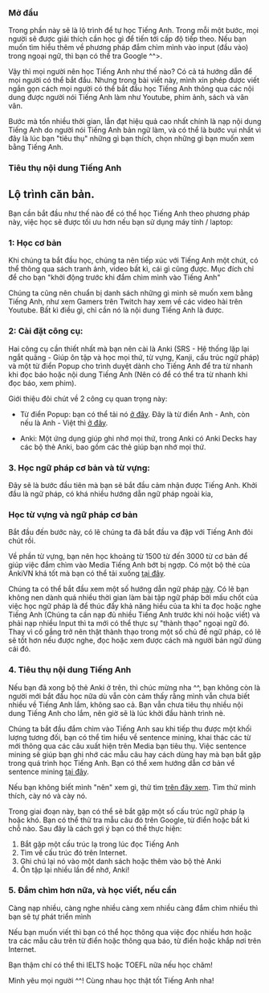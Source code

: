 ### Mở đầu
Trong phần này sẽ là lộ trình để tự học Tiếng Anh. Trong mỗi một bước, mọi người sẽ được giải thích cần học gì để tiến tới cấp độ tiếp theo. Nếu bạn muốn tìm hiểu thêm về phương pháp đắm chìm mình vào input (đầu vào) trong ngoại ngữ, thì bạn có thể tra Google ^^>.

Vậy thì mọi người nên học Tiếng Anh như thế nào? Có cả tá hướng dẫn để mọi người có thể bắt đầu. Nhưng trong bài viết này, mình xin phép được viết ngắn gọn cách mọi người có thể bắt đầu học Tiếng Anh thông qua các nội dung được người nói Tiếng Anh làm như Youtube, phim ảnh, sách và vân vân. 

Bước mà tốn nhiều thời gian, lẫn đạt hiệu quả cao nhất chính là nạp nội dung Tiếng Anh do người nói Tiếng Anh bản ngữ làm, và có thể là bước vui nhất vì đây là lúc bạn "tiêu thụ" những gì bạn thích, chọn những gì bạn muốn xem bằng Tiếng Anh.

### Tiêu thụ nội dung Tiếng Anh

## Lộ trình căn bản.  
Bạn cần bắt đầu như thế nào để có thể học Tiếng Anh theo phương pháp này, việc học sẽ được tối ưu hơn nếu bạn sử dụng máy tính / laptop:  

### 1: Học cơ bản
Khi chúng ta bắt đầu học, chúng ta nên tiếp xúc với Tiếng Anh một chút, có thể thông qua sách tranh ảnh, video bất kì, cái gì cũng được. Mục đích chỉ để cho bạn "khởi động trước khi đắm chìm mình vào Tiếng Anh"

Chúng ta cũng nên chuẩn bị danh sách những gì mình sẽ muốn xem bằng Tiếng Anh, như xem Gamers trên Twitch hay xem về các video hài trên Youtube. Bất kì điều gì, chỉ cần nó là nội dung Tiếng Anh là được.

### 2: Cài đặt công cụ:  

Hai công cụ cần thiết nhất mà bạn nên cài là Anki (SRS - Hệ thống lặp lại ngắt quãng - Giúp ôn tập và học mọi thứ, từ vựng, Kanji, cấu trúc ngữ pháp) và một từ điển Popup cho trình duyệt dành cho Tiếng Anh để tra từ nhanh khi đọc báo hoặc nội dung Tiếng Anh (Nên có để có thể tra từ nhanh khi đọc báo, xem phim).  

Giới thiệu đôi chút về 2 công cụ quan trọng này:

- Từ điển Popup: bạn có thể tải nó [ở đây](https://chrome.google.com/webstore/detail/definer/noagjioaihamoljcbelhdlldnmlgnkon). Đây là từ điển Anh - Anh, còn nếu là Anh - Việt thì [ở đây](https://chromewebstore.google.com/detail/laban-dictionary-by-laban/kdoofkpcjhkbhedgkdbagobockcmeoeb).

- Anki: Một ứng dụng giúp ghi nhớ mọi thứ, trong Anki có Anki Decks hay các bộ thẻ Anki, bao gồm các thẻ giúp bạn nhớ mọi thứ.


### 3. Học ngữ pháp cơ bản và từ vựng:

Đây sẽ là bước đầu tiên mà bạn sẽ bắt đầu cảm nhận được Tiếng Anh. Khởi đầu là ngữ pháp, có khá nhiều hướng dẫn ngữ pháp ngoài kia, 

### Học từ vựng và ngữ pháp cơ bản

Bắt đầu đến bước này, có lẽ chúng ta đã bắt đầu va đập với Tiếng Anh đôi chút rồi. 

Về phần từ vựng, bạn nên học khoảng từ 1500 từ đến 3000 từ cơ bản để giúp việc đắm chìm vào Media Tiếng Anh bớt bị ngợp. Có một bộ thẻ của AnkiVN khá tốt mà bạn có thể tải xuống [tại đây](https://ankivn.com/bo-the/ngoai-ngu/tieng-anh/3000-tu-vung-tieng-anh-thong-dung/).

Chúng ta có thể bắt đầu xem một số hướng dẫn ngữ pháp [này](grammar-guide.md). Có lẽ bạn không nen dành quá nhiều thời gian làm bài tập ngữ pháp bởi mấu chốt của việc học ngữ pháp là để thúc đẩy khả năng hiểu của ta khi ta đọc hoặc nghe Tiếng Anh (Chúng ta cần nạp đủ nhiều Tiếng Anh trước khi nói hoặc viết) và phải nạp nhiều Input thì ta mới có thể thực sự "thành thạo" ngoại ngữ đó. Thay vì cố gắng trở nên thật thành thạo trong một số chủ đề ngữ pháp, có lẽ sẽ tốt hơn nếu được nghe, đọc hoặc xem được cách mà người bản ngữ dùng cái đó.

### 4. Tiêu thụ nội dung Tiếng Anh

Nếu bạn đã xong bộ thẻ Anki ở trên, thì chúc mừng nha ^^, bạn không còn là người mới bắt đầu học nữa dù vẫn còn cảm thấy rằng mình vẫn chưa biết nhiều về Tiếng Anh lắm, không sao cả. Bạn vẫn chưa tiêu thụ nhiều nội dung Tiếng Anh cho lắm, nên giờ sẽ là lúc khởi đầu hành trình nè. 

Chúng ta bắt đầu đắm chìm vào Tiếng Anh sau khi tiếp thu được một khối lượng tương đối, bạn có thể tìm hiểu về sentence mining, khai thác các từ mới thông qua các câu xuất hiện trên Media bạn tiêu thụ. Việc sentence mining sẽ giúp bạn ghi nhớ các mẫu câu hay cách dùng hay mà bạn bắt gặp trong quá trình học Tiếng Anh. Bạn có thể xem hướng dẫn cơ bản về sentence mining [tại đây](https://www.youtube.com/watch?v=PLnJ1l6f7mQ). 

Nếu bạn không biết mình "nên" xem gì, thử tìm [trên đây xem](youtube.md). Tìm thứ mình thích, cày nó và cày nó.

Trong giai đoạn này, bạn có thể sẽ bắt gặp một số cấu trúc ngữ pháp lạ hoặc khó. Bạn có thể thử tra mẫu câu đó trên Google, từ điển hoặc bất kì chỗ nào. Sau đây là cách gợi ý bạn có thể thực hiện: 

1. Bắt gặp một cấu trúc lạ trong lúc đọc Tiếng Anh
2. Tìm về cấu trúc đó trên Internet.
3. Ghi chú lại nó vào một danh sách hoặc thêm vào bộ thẻ Anki
4. Ôn tập lại nhiều lần để nhớ, Anki!

### 5. Đắm chìm hơn nữa, và học viết, nếu cần  

Càng nạp nhiều, càng nghe nhiều càng xem nhiều càng đắm chìm nhiều thì bạn sẽ tự phát triển mình

Nếu bạn muốn viết thì bạn có thể học thông qua việc đọc nhiều hơn hoặc tra các mẫu câu trên từ điển hoặc thông qua báo, từ điển hoặc khắp nơi trên Internet.

Bạn thậm chí có thể thi IELTS hoặc TOEFL nữa nếu học chăm!

Mình yêu mọi người ^^! Cùng nhau học thật tốt Tiếng Anh nha!


